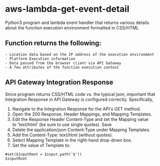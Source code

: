 # aws-lambda-get-event-detail
Python3 program and lambda event handler that returns various details about the
function execution environment formatted in CSS/HTML

## Function returns the following:
    - Location data based on the IP address of the execution environment
    - Platform Execution information
    - Data passed from the browser client via API Gateway
    - A few attributes of the function execution context

## API Gateway Integration Response
Since program returns CSS/HTML code vs. the typical json, important that
Integration Response in API Gateway is configured correctly. Specifically,

  1. Navigate to the Integration Response for the API's GET method.
  2. Open the 200 Response, Header Mappings, and Mapping Templates.
  3. Edit the Response Header Content-Type and set the Mapping value
      to 'text/html' (be sure to use single quotes). Save
  4. Delete the application/json Content-Type under Mapping Templates.
  5. Add the Content-Type: text/html (without quotes).
  6. Select Mapping Template in the right-hand drop-down box.
  7. Set the value of Template to:

    #set($inputRoot = $input.path('$'))
    $inputRoot
